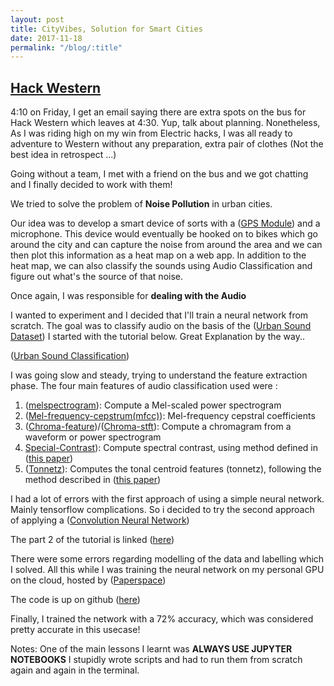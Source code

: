 ```yaml
---
layout: post
title: CityVibes, Solution for Smart Cities
date: 2017-11-18
permalink: "/blog/:title"
---
```


## [Hack Western](http://www.uwo.ca/)


4:10 on Friday, I get an email saying there are extra spots on the bus for Hack Western which leaves at 4:30. 
Yup, talk about planning. Nonetheless, As I was riding high on my win from Electric hacks, I was all ready to adventure to Western
without any preparation, extra pair of clothes (Not the best idea in retrospect ...)

Going without a team, I met with a friend on the bus and we got chatting and I finally decided to work with them!

We tried to solve the problem of **Noise Pollution** in urban cities. 

Our idea was to develop a smart device of sorts with a ([GPS Module](https://en.wikipedia.org/wiki/Global_Positioning_System)) and a microphone. This device would eventually 
be hooked on to bikes which go around the city and can capture the noise from around the area and we can then plot this information as a heat map on a web app. In addition to the heat map, we can also classify the sounds using Audio Classification and figure out what's the source of that noise. 

Once again, I was responsible for **dealing with the Audio** 

I wanted to experiment and I decided that I'll train a neural network from scratch. 
The goal was to classify audio on the basis of the ([Urban Sound Dataset](https://serv.cusp.nyu.edu/projects/urbansounddataset/))
I started with the tutorial below. Great Explanation by the way..

([Urban Sound Classification](https://aqibsaeed.github.io/2016-09-03-urban-sound-classification-part-1/))

I was going slow and steady, trying to understand the feature extraction phase. 
The four main features of audio classification used were :
1) ([melspectrogram](https://librosa.github.io/librosa/generated/librosa.feature.melspectrogram.html)): Compute a Mel-scaled power spectrogram
2) ([Mel-frequency-cepstrum(mfcc)](https://en.wikipedia.org/wiki/Mel-frequency_cepstrum)): Mel-frequency cepstral coefficients
3) ([Chroma-feature](https://en.wikipedia.org/wiki/Chroma_feature))/([Chroma-stft](https://librosa.github.io/librosa/generated/librosa.feature.chroma_stft.html)): Compute a chromagram from a waveform or power spectrogram
4) [Special-Contrast](https://librosa.github.io/librosa/generated/librosa.feature.spectral_contrast.html)): Compute spectral contrast, using method defined in ([this paper](http://ieeexplore.ieee.org/document/1035731/))
5) ([Tonnetz](https://librosa.github.io/librosa/generated/librosa.feature.tonnetz.html)): Computes the tonal centroid features (tonnetz), following the method described in ([this paper](https://dl.acm.org/citation.cfm?id=1178727))

I had a lot of errors with the first approach of using a simple neural network. Mainly tensorflow complications. 
So i decided to try the second approach of applying a ([Convolution Neural Network](https://adeshpande3.github.io/adeshpande3.github.io/A-Beginner's-Guide-To-Understanding-Convolutional-Neural-Networks/))

The part 2 of the tutorial is linked ([here](https://aqibsaeed.github.io/2016-09-24-urban-sound-classification-part-2/))

There were some errors regarding modelling of the data and labelling which I solved. All this while I was training the neural network on my personal GPU on the cloud, hosted by ([Paperspace](https://www.paperspace.com/))

The code is up on github ([here](https://github.com/gotibhai/NoisePollutionDetection/tree/backend))

Finally, I trained the network with a 72% accuracy, which was considered pretty accurate in this usecase!

Notes: 
One of the main lessons I learnt was **ALWAYS USE JUPYTER NOTEBOOKS** 
I stupidly wrote scripts and had to run them from scratch again and again in the terminal. 




